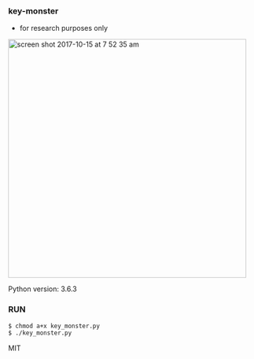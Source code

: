 ### key-monster

- for research purposes only


<img width="484" alt="screen shot 2017-10-15 at 7 52 35 am" src="https://user-images.githubusercontent.com/17755587/31586266-65a236f8-b183-11e7-919d-b7fc8645326a.png">


Python version: 3.6.3

### RUN
```bash
$ chmod a+x key_monster.py
$ ./key_monster.py
```

MIT


